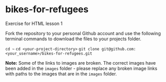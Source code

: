 # bikes-for-refugees
Exercise for HTML lesson 1

Fork the repository to your personal Github account and use the following terminal commands to download the files to your projects folder.

`cd ~`
`cd <your-project-directory>`
`git clone git@github.com:<your_username>/bikes-for-refugees.git`

**Note:**
Some of the links to images are broken. The correct images have been added in the `images` folder - please replace any broken image links with paths to the images that are in the `images` folder.

